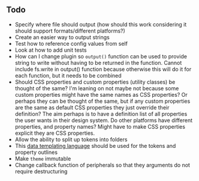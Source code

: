 ## Todo

-   Specify where file should output (how should this work considering it should support formats/different platforms?)
-   Create an easier way to output strings
-   Test how to reference config values from self
-   Look at how to add unit tests
-   How can I change plugin so `output()` function can be used to provide string to write without having to be returned in the function. Cannot include fs.write in output() function because otherwise this will do it for each function, but it needs to be combined
-   Should CSS properties and custom properties (utility classes) be thought of the same? I'm leaning on not maybe not because some custom properties might have the same names as CSS properties? Or perhaps they can be thought of the same, but if any custom properties are the same as default CSS properties they just override their definition? The aim perhaps is to have a definition list of all properties the user wants in their design system. Do other platforms have different properties, and property names? Might have to make CSS properties explicit they are CSS properties.
-   Allow the ability to split up tokens into folders
-   This [data templating language](https://jsonnet.org/) should be used for the tokens and property outlines
-   Make `theme` immutable
-   Change callback function of peripherals so that they arguments do not require destructuring
